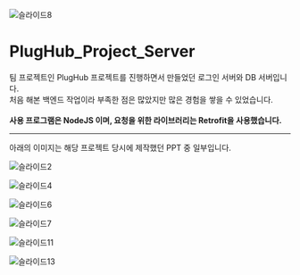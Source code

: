 ![슬라이드8](https://github.com/byeoli24/PlugHub_Project_Server/assets/136569313/d2ea77f9-5365-4e37-bcaa-ea99627d36b1)
# PlugHub_Project_Server

팀 프로젝트인 PlugHub 프로젝트를 진행하면서 만들었던 로그인 서버와 DB 서버입니다.<br>
처음 해본 백엔드 작업이라 부족한 점은 많았지만 많은 경험을 쌓을 수 있었습니다.<br><br>
**사용 프로그램은 NodeJS 이며, 요청을 위한 라이브러리는 Retrofit을 사용했습니다.**

---------------------------------------
아래의 이미지는 해당 프로젝트 당시에 제작했던 PPT 중 일부입니다.<br>

![슬라이드2](https://github.com/byeoli24/PlugHub_Project_Server/assets/136569313/6a2f5710-bfc0-4764-af75-0f69c105e85f)

![슬라이드4](https://github.com/byeoli24/PlugHub_Project_Server/assets/136569313/d5f91a93-4631-4d63-aff0-5522e7b6ce7d)

![슬라이드6](https://github.com/byeoli24/PlugHub_Project_Server/assets/136569313/9f5a3999-2f69-452a-8fb1-c3cfccc04737)

![슬라이드7](https://github.com/byeoli24/PlugHub_Project_Server/assets/136569313/93e8e755-4842-47b1-8f92-88990d05df56)

![슬라이드11](https://github.com/byeoli24/PlugHub_Project_Server/assets/136569313/0812aea6-f2e0-4ef2-a25e-1f26d2404984)

![슬라이드13](https://github.com/byeoli24/PlugHub_Project_Server/assets/136569313/adc89b01-e684-4060-8e2f-731a63adef7d)


